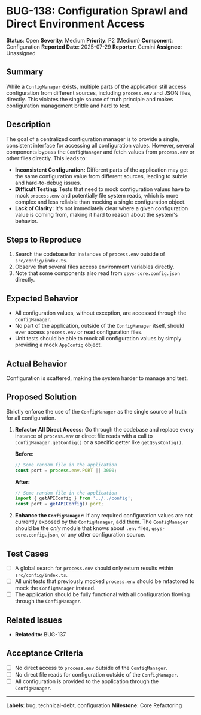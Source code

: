 # BUG-138: Configuration Sprawl and Direct Environment Access

**Status**: Open
**Severity**: Medium
**Priority**: P2 (Medium)
**Component**: Configuration
**Reported Date**: 2025-07-29
**Reporter**: Gemini
**Assignee**: Unassigned

## Summary

While a `ConfigManager` exists, multiple parts of the application still access configuration from different sources, including `process.env` and JSON files, directly. This violates the single source of truth principle and makes configuration management brittle and hard to test.

## Description

The goal of a centralized configuration manager is to provide a single, consistent interface for accessing all configuration values. However, several components bypass the `ConfigManager` and fetch values from `process.env` or other files directly. This leads to:

- **Inconsistent Configuration:** Different parts of the application may get the same configuration value from different sources, leading to subtle and hard-to-debug issues.
- **Difficult Testing:** Tests that need to mock configuration values have to mock `process.env` and potentially file system reads, which is more complex and less reliable than mocking a single configuration object.
- **Lack of Clarity:** It's not immediately clear where a given configuration value is coming from, making it hard to reason about the system's behavior.

## Steps to Reproduce

1.  Search the codebase for instances of `process.env` outside of `src/config/index.ts`.
2.  Observe that several files access environment variables directly.
3.  Note that some components also read from `qsys-core.config.json` directly.

## Expected Behavior

- All configuration values, without exception, are accessed through the `ConfigManager`.
- No part of the application, outside of the `ConfigManager` itself, should ever access `process.env` or read configuration files.
- Unit tests should be able to mock all configuration values by simply providing a mock `AppConfig` object.

## Actual Behavior

Configuration is scattered, making the system harder to manage and test.

## Proposed Solution

Strictly enforce the use of the `ConfigManager` as the single source of truth for all configuration.

1.  **Refactor All Direct Access:** Go through the codebase and replace every instance of `process.env` or direct file reads with a call to `configManager.getConfig()` or a specific getter like `getQSysConfig()`.

    **Before:**
    ```typescript
    // Some random file in the application
    const port = process.env.PORT || 3000;
    ```

    **After:**
    ```typescript
    // Some random file in the application
    import { getAPIConfig } from '../../config';
    const port = getAPIConfig().port;
    ```

2.  **Enhance the `ConfigManager`:** If any required configuration values are not currently exposed by the `ConfigManager`, add them. The `ConfigManager` should be the *only* module that knows about `.env` files, `qsys-core.config.json`, or any other configuration source.

## Test Cases

- [ ] A global search for `process.env` should only return results within `src/config/index.ts`.
- [ ] All unit tests that previously mocked `process.env` should be refactored to mock the `ConfigManager` instead.
- [ ] The application should be fully functional with all configuration flowing through the `ConfigManager`.

## Related Issues

- **Related to:** BUG-137

## Acceptance Criteria

- [ ] No direct access to `process.env` outside of the `ConfigManager`.
- [ ] No direct file reads for configuration outside of the `ConfigManager`.
- [ ] All configuration is provided to the application through the `ConfigManager`.

---

**Labels**: bug, technical-debt, configuration
**Milestone**: Core Refactoring
